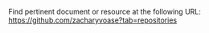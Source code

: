 Find pertinent document or resource at the following URL:
https://github.com/zacharyvoase?tab=repositories
